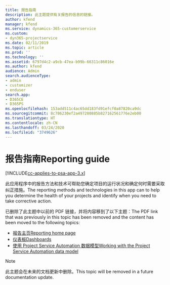 ```yaml
---
title: 报告指南
description: 此主题提供有关报告的信息的链接。
author: kfend
manager: kfend
ms.service: dynamics-365-customerservice
ms.custom:
- dyn365-projectservice
ms.date: 02/11/2019
ms.topic: article
ms.prod: ''
ms.technology: ''
ms.assetid: 6797d4c2-a9cb-47ea-b99b-66311c86016e
ms.author: kfend
audience: Admin
search.audienceType:
- admin
- customizer
- enduser
search.app:
- D365CE
- D365PS
ms.openlocfilehash: 153add511c4ac65dd183fd91efcf0a87820ca9dc
ms.sourcegitcommit: 8c786230ef2a497280885b827162561776e2eb00
ms.translationtype: HT
ms.contentlocale: zh-CN
ms.lasthandoff: 03/24/2020
ms.locfileid: "3749626"
---
```

# <a name="reporting-guide"></a><span data-ttu-id="615a2-103">报告指南</span><span class="sxs-lookup"><span data-stu-id="615a2-103">Reporting guide</span></span>

[!INCLUDE[cc-applies-to-psa-app-3.x](../../includes/cc-applies-to-psa-app-3x.md)]

<span data-ttu-id="615a2-104">此应用程序中的报告方法和技术可帮助您确定项目的运行状况和确定何时需要采取纠正措施。</span><span class="sxs-lookup"><span data-stu-id="615a2-104">The reporting methods and technologies in this app can to help you determine the health of your projects and identify when you need to take corrective action.</span></span> 

<span data-ttu-id="615a2-105">已删除了此主题中以前的 PDF 链接，并将内容移到了以下主题：</span><span class="sxs-lookup"><span data-stu-id="615a2-105">The PDF link that was previously in this topic has been removed and the content has been moved to the following topics:</span></span>

- [<span data-ttu-id="615a2-106">报告主页</span><span class="sxs-lookup"><span data-stu-id="615a2-106">Reporting home page</span></span>](../reports-reporting-dynamics-365-project-service.md)
- [<span data-ttu-id="615a2-107">仪表板</span><span class="sxs-lookup"><span data-stu-id="615a2-107">Dashboards</span></span>](../reports-dashboards.md)
- [<span data-ttu-id="615a2-108">使用 Project Service Automation 数据模型</span><span class="sxs-lookup"><span data-stu-id="615a2-108">Working with the Project Service Automation data model</span></span>](../reports-working-project-service-data-model.md)

> [!NOTE]
> <span data-ttu-id="615a2-109">此主题会在未来的文档更新中删除。</span><span class="sxs-lookup"><span data-stu-id="615a2-109">This topic will be removed in a future documentation update.</span></span> 

